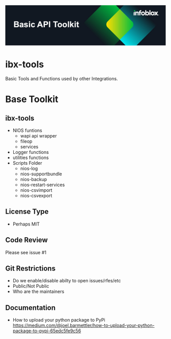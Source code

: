 <img alt="Professional Services" src="images/ib-toolkit-img.png" title="Infoblox Professional Services"/>

# ibx-tools
Basic Tools and Functions used by other Integrations.


# Base Toolkit
## ibx-tools
- NIOS funtions
	- wapi api wrapper
	- fileop
	- services
- Logger functions
- utilities functions
- Scripts Folder
	- nios-log
	- nios-supportbundle
	- nios-backup
	- nios-restart-services
	- nios-csvimport
	- nios-csvexport
## License Type
- Perhaps MIT

## Code Review
Please see issue #1

## Git Restrictions
- Do we enable/disable abilty to open issues/rfes/etc
- Public/Not Public
- Who are the maintainers

## Documentation
- How to upload your python package to PyPi https://medium.com/@joel.barmettler/how-to-upload-your-python-package-to-pypi-65edc5fe9c56
